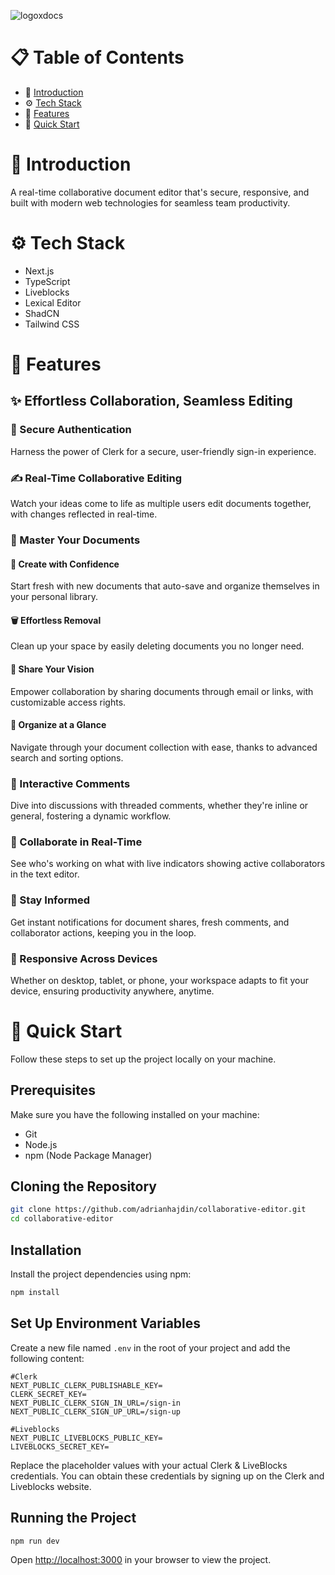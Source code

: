 ![logoxdocs](https://github.com/user-attachments/assets/03618e27-1d0b-4aeb-97fa-31aadb7ade9c)

# 📋 Table of Contents

* 🚀 [Introduction](#introduction)
* ⚙️ [Tech Stack](#tech-stack)
* 🔋 [Features](#features)
* 🤸 [Quick Start](#quick-start)

# 🚀 Introduction 
<a name="introduction"></a>

A real-time collaborative document editor that's secure, responsive, and built with modern web technologies for seamless team productivity.

# ⚙️ Tech Stack 
<a name="tech-stack"></a>

* Next.js
* TypeScript
* Liveblocks
* Lexical Editor
* ShadCN
* Tailwind CSS

# 🔋 Features 
<a name="features"></a>

## ✨ Effortless Collaboration, Seamless Editing

### 🔐 Secure Authentication

Harness the power of Clerk for a secure, user-friendly sign-in experience.

### ✍️ Real-Time Collaborative Editing

Watch your ideas come to life as multiple users edit documents together, with changes reflected in real-time.

### 📂 Master Your Documents

#### 📝 Create with Confidence
Start fresh with new documents that auto-save and organize themselves in your personal library.

#### 🗑️ Effortless Removal
Clean up your space by easily deleting documents you no longer need.

#### 🔄 Share Your Vision
Empower collaboration by sharing documents through email or links, with customizable access rights.

#### 🎯 Organize at a Glance
Navigate through your document collection with ease, thanks to advanced search and sorting options.

### 💬 Interactive Comments

Dive into discussions with threaded comments, whether they're inline or general, fostering a dynamic workflow.

### 👥 Collaborate in Real-Time

See who's working on what with live indicators showing active collaborators in the text editor.

### 🔔 Stay Informed

Get instant notifications for document shares, fresh comments, and collaborator actions, keeping you in the loop.

### 📱 Responsive Across Devices

Whether on desktop, tablet, or phone, your workspace adapts to fit your device, ensuring productivity anywhere, anytime.

# 🤸 Quick Start
<a name="quick-start"></a>

Follow these steps to set up the project locally on your machine.

## Prerequisites

Make sure you have the following installed on your machine:

* Git
* Node.js
* npm (Node Package Manager)

## Cloning the Repository

```bash
git clone https://github.com/adrianhajdin/collaborative-editor.git
cd collaborative-editor
```

## Installation

Install the project dependencies using npm:

```bash
npm install
```

## Set Up Environment Variables

Create a new file named `.env` in the root of your project and add the following content:

```env
#Clerk
NEXT_PUBLIC_CLERK_PUBLISHABLE_KEY=
CLERK_SECRET_KEY=
NEXT_PUBLIC_CLERK_SIGN_IN_URL=/sign-in
NEXT_PUBLIC_CLERK_SIGN_UP_URL=/sign-up

#Liveblocks
NEXT_PUBLIC_LIVEBLOCKS_PUBLIC_KEY=
LIVEBLOCKS_SECRET_KEY=
```

Replace the placeholder values with your actual Clerk & LiveBlocks credentials. You can obtain these credentials by signing up on the Clerk and Liveblocks website.

## Running the Project

```bash
npm run dev
```

Open [http://localhost:3000](http://localhost:3000) in your browser to view the project.